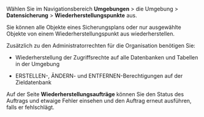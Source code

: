 Wählen Sie im Navigationsbereich **Umgebungen** \> die Umgebung \> **Datensicherung** \> **Wiederherstellungspunkte** aus.

Sie können alle Objekte eines Sicherungsplans oder nur ausgewählte Objekte von einem Wiederherstellungspunkt aus wiederherstellen.

Zusätzlich zu den Administratorrechten für die Organisation benötigen Sie:

-   Wiederherstellung der Zugriffsrechte auf alle Datenbanken und Tabellen in der Umgebung

-   ERSTELLEN-, ÄNDERN- und ENTFERNEN-Berechtigungen auf der Zieldatenbank

Auf der Seite **Wiederherstellungsaufträge** können Sie den Status des Auftrags und etwaige Fehler einsehen und den Auftrag erneut ausführen, falls er fehlschlägt.
